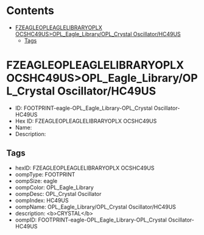 



Contents
========

* [FZEAGLEOPLEAGLELIBRARYOPLX OCSHC49US>OPL_Eagle_Library/OPL_Crystal Oscillator/HC49US](#fzeagleopleaglelibraryoplx-ocshc49usopl_eagle_libraryopl_crystal-oscillatorhc49us)
	* [Tags](#tags)

# FZEAGLEOPLEAGLELIBRARYOPLX OCSHC49US>OPL_Eagle_Library/OPL_Crystal Oscillator/HC49US

- ID: FOOTPRINT-eagle-OPL_Eagle_Library-OPL_Crystal Oscillator-HC49US
- Hex ID: FZEAGLEOPLEAGLELIBRARYOPLX OCSHC49US
- Name: 
- Description: 

## Tags

- hexID: FZEAGLEOPLEAGLELIBRARYOPLX OCSHC49US
- oompType: FOOTPRINT
- oompSize: eagle
- oompColor: OPL_Eagle_Library
- oompDesc: OPL_Crystal Oscillator
- oompIndex: HC49US
- oompName: OPL_Eagle_Library/OPL_Crystal Oscillator/HC49US
- description: &lt;b&gt;CRYSTAL&lt;/b&gt;
- oompID: FOOTPRINT-eagle-OPL_Eagle_Library-OPL_Crystal Oscillator-HC49US
